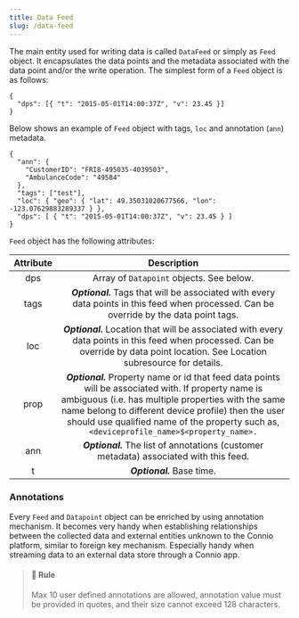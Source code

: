 ```yaml
---
title: Data Feed
slug: /data-feed
---
```


The main entity used for writing data is called `DataFeed` or simply as `Feed` object. It encapsulates the data points and the metadata associated with the data point and/or the write operation. The simplest form of a `Feed` object is as follows:

````
{
  "dps": [{ "t": "2015-05-01T14:00:37Z", "v": 23.45 }]
}
````

Below shows an example of `Feed` object with tags, `loc` and annotation (`ann`) metadata.

````
{
  "ann": { 
    "CustomerID": "FRI8-495035-4039503",
    "AmbulanceCode": "49584"
  },
  "tags": ["test"], 
  "loc": { "geo": { "lat": 49.35031020677566, "lon": -123.07629883289337 } },
  "dps": [ { "t": "2015-05-01T14:00:37Z", "v": 23.45 } ]
}
````

`Feed` object has the following attributes:

| Attribute	| Description|
| :-------------: |:-------------:|
| dps	| Array of `Datapoint` objects. See below. |
| tags |	***Optional.*** Tags that will be associated with every data points in this feed when processed. Can be override by the data point tags. |
| loc |	***Optional.*** Location that will be associated with every data points in this feed when processed. Can be override by data point location. See Location subresource for details. |
| prop	| ***Optional.*** Property name or id that feed data points will be associated with. If property name is ambiguous (i.e. has multiple properties with the same name belong to different device profile) then the user should use qualified name of the property such as, `<deviceprofile_name>$<property_name>.` |
| ann	| ***Optional.*** The list of annotations (customer metadata) associated with this feed. |
| t	| ***Optional.*** Base time. | 

### Annotations

Every `Feed` and `Datapoint` object can be enriched by using annotation mechanism. It becomes very handy when establishing relationships between the collected data and external entities unknown to the Connio platform, similar to foreign key mechanism. Especially handy when streaming data to an external data store through a Connio app.

> #### 🚧 Rule
> Max 10 user defined annotations are allowed, annotation value must be provided in quotes, and their size cannot exceed 128 characters.